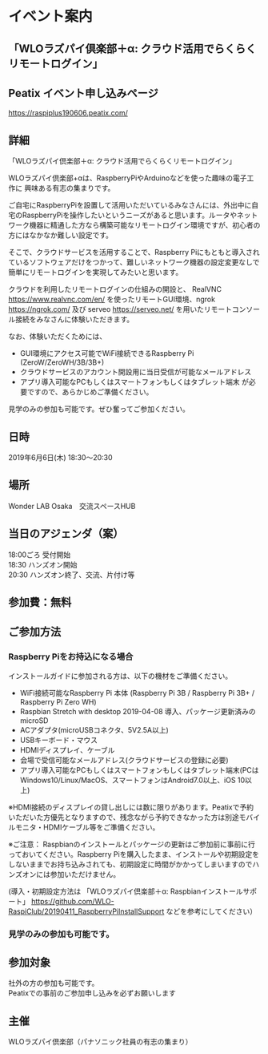 # イベント案内
## 「WLOラズパイ倶楽部＋α: クラウド活用でらくらくリモートログイン」

## Peatix イベント申し込みページ
https://raspiplus190606.peatix.com/

## 詳細
「WLOラズパイ倶楽部＋α: クラウド活用でらくらくリモートログイン」

WLOラズパイ倶楽部+αは、RaspberryPiやArduinoなどを使った趣味の電子工作に 興味ある有志の集まりです。

ご自宅にRaspberryPiを設置して活用いただいているみなさんには、外出中に自宅のRaspberryPiを操作したいというニーズがあると思います。ルータやネットワーク機器に精通した方なら構築可能なリモートログイン環境ですが、初心者の方にはなかなか難しい設定です。

そこで、クラウドサービスを活用することで、Raspberry Piにもともと導入されているソフトウェアだけをつかって、難しいネットワーク機器の設定変更なしで簡単にリモートログインを実現してみたいと思います。

クラウドを利用したリモートログインの仕組みの開設と、
RealVNC https://www.realvnc.com/en/ を使ったリモートGUI環境、ngrok https://ngrok.com/ 及び serveo https://serveo.net/ を用いたリモートコンソール接続をみなさんに体験いただきます。

なお、体験いただくためには、
 * GUI環境にアクセス可能でWiFi接続できるRaspberry Pi (ZeroW/ZeroWH/3B/3B+)
 * クラウドサービスのアカウント開設用に当日受信が可能なメールアドレス
 * アプリ導入可能なPCもしくはスマートフォンもしくはタブレット端末
が必要ですので、あらかじめご準備ください。

見学のみの参加も可能です。ぜひ奮ってご参加ください。

## 日時
2019年6月6日(木) 18:30～20:30 <br>

## 場所
Wonder LAB Osaka　交流スペースHUB <br>

## 当日のアジェンダ（案）　<br>
18:00ごろ 受付開始<br>
18:30 ハンズオン開始<br>
20:30 ハンズオン終了、交流、片付け等<br>

## 参加費：無料

## ご参加方法
### Raspberry Piをお持込になる場合

インストールガイドに参加される方は、以下の機材をご準備ください。
 * WiFi接続可能なRaspberry Pi 本体 (Raspberry Pi 3B / Raspberry Pi 3B+ / Raspberry Pi Zero WH)
 * Raspbian Stretch with desktop 2019-04-08 導入、パッケージ更新済みのmicroSD
 * ACアダプタ(microUSBコネクタ、5V2.5A以上)
 * USBキーボード・マウス
 * HDMIディスプレイ、ケーブル
 * 会場で受信可能なメールアドレス(クラウドサービスの登録に必要)
 * アプリ導入可能なPCもしくはスマートフォンもしくはタブレット端末(PCはWindows10/Linux/MacOS、スマートフォンはAndroid7.0以上、iOS 10以上)

※HDMI接続のディスプレイの貸し出しには数に限りがあります。Peatixで予約いただいた方優先となりますので、残念ながら予約できなかった方は別途モバイルモニタ・HDMIケーブル等をご準備ください。

※ご注意：
Raspbianのインストールとパッケージの更新はご参加前に事前に行っておいてください。Raspberry Piを購入したまま、インストールや初期設定をしないままでお持ち込みされても、初期設定に時間がかかってしまいますのでハンズオンには参加いただけません。

(導入・初期設定方法は
「WLOラズパイ倶楽部＋α: Raspbianインストールサポート」
https://github.com/WLO-RaspiClub/20190411_RaspberryPiInstallSupport
などを参考にしてください）

### 見学のみの参加も可能です。

## 参加対象
社外の方の参加も可能です。 <br>
Peatixでの事前のご参加申し込みを必ずお願いします<br>

## 主催
WLOラズパイ倶楽部（パナソニック社員の有志の集まり）<br>
